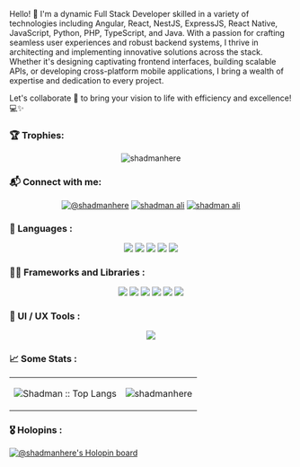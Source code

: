 Hello! 👋 I'm a dynamic Full Stack Developer skilled in a variety of technologies including Angular, React, NestJS, ExpressJS, React Native, JavaScript, Python, PHP, TypeScript, and Java. With a passion for crafting seamless user experiences and robust backend systems, I thrive in architecting and implementing innovative solutions across the stack. Whether it's designing captivating frontend interfaces, building scalable APIs, or developing cross-platform mobile applications, I bring a wealth of expertise and dedication to every project.

Let's collaborate 🤝 to bring your vision to life with efficiency and excellence! 💻✨

<h3 align="left">🏆 Trophies:</h3>
<p align="center"><img src="https://github-profile-trophy.vercel.app/?username=shadmanhere" alt="shadmanhere" /></p>
<h3 align="left">📬 Connect with me:</h3>
<p align="center">
<a href="https://twitter.com/@shadmanhere" target="blank"><img src="https://img.shields.io/badge/(formerly Twitter)-000000?style=for-the-badge&logo=x&logoColor=white" alt="@shadmanhere" /></a>
<a href="https://www.linkedin.com/in/shadmanhere/" target="blank"><img src="https://img.shields.io/badge/LinkedIn-0077B5?style=for-the-badge&logo=linkedin&logoColor=white" alt="shadman ali" /></a>
<a href="https://wellfound.com/u/shadmanhere" target="blank"><img src="https://img.shields.io/badge/Wellfound-EEEEEE?style=for-the-badge&logo=wellfound&logoColor=black" alt="shadman ali" /></a>

</p>

<h3 align="left">📜 Languages :</h3>
<p align="center">
<img src="https://img.shields.io/badge/TypeScript-3178C6?logo=typescript&logoColor=white&style=for-the-badge" />
<img src="https://img.shields.io/badge/JavaScript-F7DF1E?logo=javascript&logoColor=black&style=for-the-badge" />
<img src="https://img.shields.io/badge/Java-ED8B00?logo=openjdk&logoColor=white&style=for-the-badge" />
<img src="https://img.shields.io/badge/python-3670A0?style=for-the-badge&logo=python&logoColor=ffdd54" />
<img src="https://img.shields.io/badge/PHP-7A86B8?logo=php&logoColor=black&style=for-the-badge" />
</p>

<h3 align="left">🧑‍💻 Frameworks and Libraries :</h3>
<p align="center">
<img src="https://img.shields.io/badge/NestJS-E0234E.svg?style=for-the-badge&logo=NestJS&logoColor=white" />
<img src="https://img.shields.io/badge/next.js-000000?logo=nextdotjs&logoColor=white&style=for-the-badge" />
<img src="https://img.shields.io/badge/React-61DAFB?logo=react&logoColor=black&style=for-the-badge" />
<img src="https://img.shields.io/badge/Angular-DD0031?style=for-the-badge&logo=angular&logoColor=white" />
<img src="https://img.shields.io/badge/Express-EEEEEE?logo=express&logoColor=black&style=for-the-badge" />
<img src="https://img.shields.io/badge/React Native-61DAFB?logo=react&logoColor=black&style=for-the-badge" />
</p>

<h3 align="left">🎨 UI / UX Tools :</h3>
<p align="center">
<img src="https://img.shields.io/badge/Figma-F24E1E.svg?style=for-the-badge&logo=Figma&logoColor=white" />
</p>

<h3 align="left">📈 Some Stats :</h3>
<table>
  <tr>
    <td><p align="center"><img src="https://github-readme-stats.vercel.app/api/top-langs/?username=shadmanhere&langs_count=20&layout=compact" alt="Shadman :: Top Langs" /></p></td>
    <td><p align="center"><img align="center" src="https://github-readme-streak-stats.herokuapp.com/?user=shadmanhere&" alt="shadmanhere" /></p></td>
  </tr>
 </table>

<h3 align="left">🎖️ Holopins :</h3>

[![@shadmanhere's Holopin board](https://holopin.me/shadmanhere)](https://holopin.io/@shadmanhere) 
